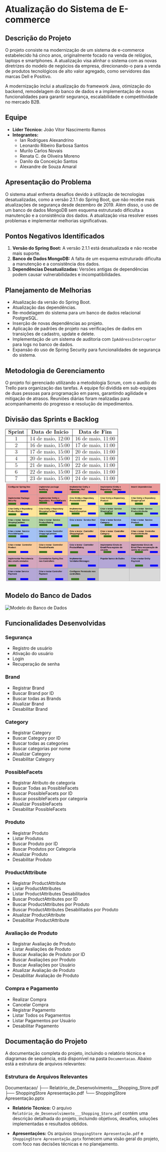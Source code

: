 # Atualização do Sistema de E-commerce

## Descrição do Projeto

O projeto consiste na modernização de um sistema de e-commerce estabelecido há cinco anos, originalmente focado na venda de relógios, laptops e smartphones. A atualização visa alinhar o sistema com as novas diretrizes do modelo de negócios da empresa, direcionando-o para a venda de produtos tecnológicos de alto valor agregado, como servidores das marcas Dell e Positivo.

A modernização inclui a atualização do framework Java, otimização do backend, remodelagem do banco de dados e a implementação de novas funcionalidades para garantir segurança, escalabilidade e competitividade no mercado B2B.

## Equipe

- **Líder Técnico:** João Vitor Nascimento Ramos
- **Integrantes:**
  - Ian Rodrigues Alexandrino
  - Leonardo Ribeiro Barbosa Santos
  - Murilo Carlos Novais
  - Renata C. de Oliveira Moreno
  - Danilo da Conceição Santos
  - Alexandre de Souza Amaral

## Apresentação do Problema

O sistema atual enfrenta desafios devido à utilização de tecnologias desatualizadas, como a versão 2.1.1 do Spring Boot, que não recebe mais atualizações de segurança desde dezembro de 2019. Além disso, o uso de um banco de dados MongoDB sem esquema estruturado dificulta a manutenção e a consistência dos dados. A atualização visa resolver esses problemas e implementar melhorias significativas.

## Pontos Negativos Identificados

1. **Versão do Spring Boot:** A versão 2.1.1 está desatualizada e não recebe mais suporte.
2. **Banco de Dados MongoDB:** A falta de um esquema estruturado dificulta a manutenção e a consistência dos dados.
3. **Dependências Desatualizadas:** Versões antigas de dependências podem causar vulnerabilidades e incompatibilidades.

## Planejamento de Melhorias

- Atualização da versão do Spring Boot.
- Atualização das dependências.
- Re-modelagem do sistema para um banco de dados relacional PostgreSQL.
- Inserção de novas dependências ao projeto.
- Aplicação de padrões de projeto nas verificações de dados em transições de cadastro, update e delete.
- Implementação de um sistema de auditoria com `IpAddressInterceptor` para logs no banco de dados.
- Expansão do uso de Spring Security para funcionalidades de segurança do sistema.

## Metodologia de Gerenciamento

O projeto foi gerenciado utilizando a metodologia Scrum, com o auxílio do Trello para organização das tarefas. A equipe foi dividida em sub-equipes de duas pessoas para programação em pares, garantindo agilidade e mitigação de atrasos. Reuniões diárias foram realizadas para acompanhamento do progresso e resolução de impedimentos.

## Divisão das Sprints e Backlog

![Divisão das Sprints](divisao_sprints.png)
![Divisão do Backlog](divisao_backlog.png)

## Modelo do Banco de Dados

![Modelo do Banco de Dados](link_para_imagem_banco_de_dados.png)

## Funcionalidades Desenvolvidas

### Segurança
- Registro de usuário
- Ativação do usuário
- Login
- Recuperação de senha

### Brand
- Registrar Brand
- Buscar Brand por ID
- Buscar todas as Brands
- Atualizar Brand
- Desabilitar Brand

### Category
- Registrar Category
- Buscar Category por ID
- Buscar todas as categories
- Buscar categorias por nome
- Atualizar Category
- Desabilitar Category

### PossibleFacets
- Registrar Atributo de categoria
- Buscar Todas as PossibleFacets
- Buscar PossibleFacets por ID
- Buscar possibleFacets por categoria
- Atualizar PossibleFacets
- Desabilitar PossibleFacets

### Produto
- Registrar Produto
- Listar Produtos
- Buscar Produto por ID
- Buscar Produtos por Categoria
- Atualizar Produto
- Desabilitar Produto

### ProductAttribute
- Registrar ProductAttribute
- Listar ProductAttributes
- Listar ProductAttributes Desabilitados
- Buscar ProductAttributes por ID
- Buscar ProductAttributes por Produto
- Buscar ProductAttributes Desabilitados por Produto
- Atualizar ProductAttribute
- Desabilitar ProductAttribute

### Avaliação de Produto
- Registrar Avaliação de Produto
- Listar Avaliações de Produto
- Buscar Avaliação de Produto por ID
- Buscar Avaliações por Produto
- Buscar Avaliações por Usuário
- Atualizar Avaliação de Produto
- Desabilitar Avaliação de Produto

### Compra e Pagamento
- Realizar Compra
- Cancelar Compra
- Registrar Pagamento
- Listar Todos os Pagamentos
- Listar Pagamentos por Usuário
- Desabilitar Pagamento


## Documentação do Projeto

A documentação completa do projeto, incluindo o relatório técnico e diagramas de sequência, está disponível na pasta `Documentacao`. Abaixo está a estrutura de arquivos relevantes:

### Estrutura de Arquivos Relevantes
Documentacao/
├── Relatório_de_Desenvolvimento___Shopping_Store.pdf
├── ShoppingStore Apresentação.pdf
└── ShoppingStore Apresentação.pptx


- **Relatório Técnico:** O arquivo `Relatório_de_Desenvolvimento___Shopping_Store.pdf` contém uma descrição detalhada do projeto, incluindo objetivos, desafios, soluções implementadas e resultados obtidos.

- **Apresentações:** Os arquivos `ShoppingStore Apresentação.pdf` e `ShoppingStore Apresentação.pptx` fornecem uma visão geral do projeto, com foco nas decisões técnicas e no planejamento.


